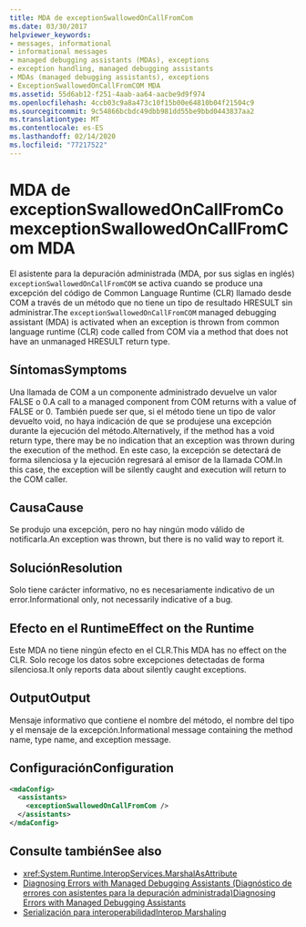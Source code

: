 ```yaml
---
title: MDA de exceptionSwallowedOnCallFromCom
ms.date: 03/30/2017
helpviewer_keywords:
- messages, informational
- informational messages
- managed debugging assistants (MDAs), exceptions
- exception handling, managed debugging assistants
- MDAs (managed debugging assistants), exceptions
- ExceptionSwallowedOnCallFromCOM MDA
ms.assetid: 55d6ab12-f251-4aab-aa64-aacbe9d9f974
ms.openlocfilehash: 4ccb03c9a8a473c10f15b00e64810b04f21504c9
ms.sourcegitcommit: 9c54866bcbdc49dbb981dd55be9bbd0443837aa2
ms.translationtype: MT
ms.contentlocale: es-ES
ms.lasthandoff: 02/14/2020
ms.locfileid: "77217522"
---
```

# <a name="exceptionswallowedoncallfromcom-mda"></a><span data-ttu-id="76b71-102">MDA de exceptionSwallowedOnCallFromCom</span><span class="sxs-lookup"><span data-stu-id="76b71-102">exceptionSwallowedOnCallFromCom MDA</span></span>
<span data-ttu-id="76b71-103">El asistente para la depuración administrada (MDA, por sus siglas en inglés) `exceptionSwallowedOnCallFromCOM` se activa cuando se produce una excepción del código de Common Language Runtime (CLR) llamado desde COM a través de un método que no tiene un tipo de resultado HRESULT sin administrar.</span><span class="sxs-lookup"><span data-stu-id="76b71-103">The `exceptionSwallowedOnCallFromCOM` managed debugging assistant (MDA) is activated when an exception is thrown from common language runtime (CLR) code called from COM via a method that does not have an unmanaged HRESULT return type.</span></span>  
  
## <a name="symptoms"></a><span data-ttu-id="76b71-104">Síntomas</span><span class="sxs-lookup"><span data-stu-id="76b71-104">Symptoms</span></span>  
 <span data-ttu-id="76b71-105">Una llamada de COM a un componente administrado devuelve un valor FALSE o 0.</span><span class="sxs-lookup"><span data-stu-id="76b71-105">A call to a managed component from COM returns with a value of FALSE or 0.</span></span> <span data-ttu-id="76b71-106">También puede ser que, si el método tiene un tipo de valor devuelto void, no haya indicación de que se produjese una excepción durante la ejecución del método.</span><span class="sxs-lookup"><span data-stu-id="76b71-106">Alternatively, if the method has a void return type, there may be no indication that an exception was thrown during the execution of the method.</span></span> <span data-ttu-id="76b71-107">En este caso, la excepción se detectará de forma silenciosa y la ejecución regresará al emisor de la llamada COM.</span><span class="sxs-lookup"><span data-stu-id="76b71-107">In this case, the exception will be silently caught and execution will return to the COM caller.</span></span>  
  
## <a name="cause"></a><span data-ttu-id="76b71-108">Causa</span><span class="sxs-lookup"><span data-stu-id="76b71-108">Cause</span></span>  
 <span data-ttu-id="76b71-109">Se produjo una excepción, pero no hay ningún modo válido de notificarla.</span><span class="sxs-lookup"><span data-stu-id="76b71-109">An exception was thrown, but there is no valid way to report it.</span></span>  
  
## <a name="resolution"></a><span data-ttu-id="76b71-110">Solución</span><span class="sxs-lookup"><span data-stu-id="76b71-110">Resolution</span></span>  
 <span data-ttu-id="76b71-111">Solo tiene carácter informativo, no es necesariamente indicativo de un error.</span><span class="sxs-lookup"><span data-stu-id="76b71-111">Informational only, not necessarily indicative of a bug.</span></span>  
  
## <a name="effect-on-the-runtime"></a><span data-ttu-id="76b71-112">Efecto en el Runtime</span><span class="sxs-lookup"><span data-stu-id="76b71-112">Effect on the Runtime</span></span>  
 <span data-ttu-id="76b71-113">Este MDA no tiene ningún efecto en el CLR.</span><span class="sxs-lookup"><span data-stu-id="76b71-113">This MDA has no effect on the CLR.</span></span> <span data-ttu-id="76b71-114">Solo recoge los datos sobre excepciones detectadas de forma silenciosa.</span><span class="sxs-lookup"><span data-stu-id="76b71-114">It only reports data about silently caught exceptions.</span></span>  
  
## <a name="output"></a><span data-ttu-id="76b71-115">Output</span><span class="sxs-lookup"><span data-stu-id="76b71-115">Output</span></span>  
 <span data-ttu-id="76b71-116">Mensaje informativo que contiene el nombre del método, el nombre del tipo y el mensaje de la excepción.</span><span class="sxs-lookup"><span data-stu-id="76b71-116">Informational message containing the method name, type name, and exception message.</span></span>  
  
## <a name="configuration"></a><span data-ttu-id="76b71-117">Configuración</span><span class="sxs-lookup"><span data-stu-id="76b71-117">Configuration</span></span>  
  
```xml  
<mdaConfig>  
  <assistants>  
    <exceptionSwallowedOnCallFromCom />  
  </assistants>  
</mdaConfig>  
```  
  
## <a name="see-also"></a><span data-ttu-id="76b71-118">Consulte también</span><span class="sxs-lookup"><span data-stu-id="76b71-118">See also</span></span>

- <xref:System.Runtime.InteropServices.MarshalAsAttribute>
- [<span data-ttu-id="76b71-119">Diagnosing Errors with Managed Debugging Assistants (Diagnóstico de errores con asistentes para la depuración administrada)</span><span class="sxs-lookup"><span data-stu-id="76b71-119">Diagnosing Errors with Managed Debugging Assistants</span></span>](diagnosing-errors-with-managed-debugging-assistants.md)
- [<span data-ttu-id="76b71-120">Serialización para interoperabilidad</span><span class="sxs-lookup"><span data-stu-id="76b71-120">Interop Marshaling</span></span>](../interop/interop-marshaling.md)
